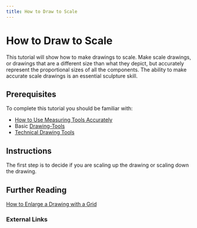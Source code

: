 ```yaml
---
title: How to Draw to Scale
---
```


# How to Draw to Scale

This tutorial will show how to make drawings to scale. Make scale drawings, or drawings that are a different size than what they depict, but accurately represent the proportional sizes of all the components. The ability to make accurate scale drawings is an essential sculpture skill.

## Prerequisites

To complete this tutorial you should be familiar with:

- [How to Use Measuring Tools Accurately](../tutorials/How-to-Use-Measuring-Tools-Accurately.md)
- Basic [Drawing-Tools](../making/drawing-tools.md)
- [Technical Drawing Tools](./technical-drawing-tools.md)

## Instructions

The first step is to decide if you are scaling up the drawing or scaling down the drawing.

## Further Reading

[How to Enlarge a Drawing with a Grid](./how-to-enlarge-a-drawing-with-a-grid.md)

### External Links
